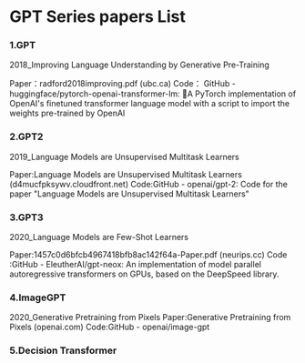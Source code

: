 # GPT  Series papers List

### 1.GPT 

2018_Improving Language Understanding by Generative Pre-Training

Paper：radford2018improving.pdf (ubc.ca)
Code：
GitHub - huggingface/pytorch-openai-transformer-lm: 🐥A PyTorch implementation of OpenAI's finetuned transformer language model with a script to import the weights pre-trained by OpenAI


### 2.GPT2

2019_Language Models are Unsupervised Multitask Learners

Paper:Language Models are Unsupervised Multitask Learners (d4mucfpksywv.cloudfront.net)
Code:GitHub - openai/gpt-2: Code for the paper "Language Models are Unsupervised Multitask Learners"

### 3.GPT3

2020_Language Models are Few-Shot Learners

Paper:1457c0d6bfcb4967418bfb8ac142f64a-Paper.pdf (neurips.cc)
Code :GitHub - EleutherAI/gpt-neox: An implementation of model parallel autoregressive transformers on GPUs, based on the DeepSpeed library.

### 4.ImageGPT

2020_Generative Pretraining from Pixels
Paper:Generative Pretraining from Pixels (openai.com)
Code:GitHub - openai/image-gpt


### 5.Decision Transformer
